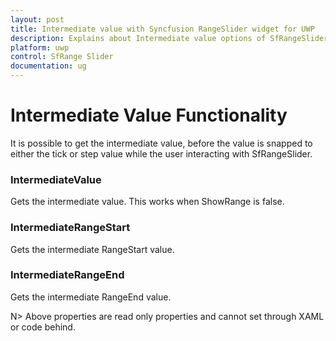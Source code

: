 ```yaml
---
layout: post
title: Intermediate value with Syncfusion RangeSlider widget for UWP
description: Explains about Intermediate value options of SfRangeSlider control for UWP 
platform: uwp
control: SfRange Slider 
documentation: ug
---
```


# Intermediate Value Functionality 

It is possible to get the intermediate value, before the value is snapped to either the tick or step value while the user interacting with SfRangeSlider. 

### IntermediateValue 

Gets the intermediate value. This works when ShowRange is false. 



### IntermediateRangeStart  

Gets the intermediate RangeStart value. 



### IntermediateRangeEnd 

Gets the intermediate RangeEnd value.  

N>  Above properties are read only properties and cannot set through XAML or code behind. 

